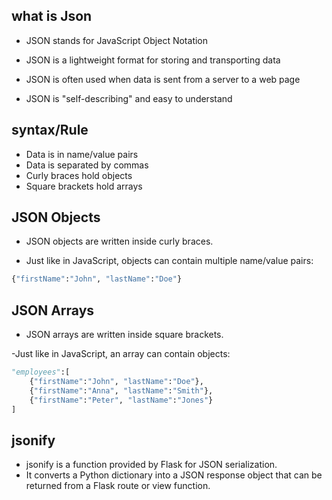 ## what is Json
- JSON stands for JavaScript Object Notation

- JSON is a lightweight format for storing and transporting data

- JSON is often used when data is sent from a server to a web page

- JSON is "self-describing" and easy to understand

## syntax/Rule
- Data is in name/value pairs
- Data is separated by commas
- Curly braces hold objects
- Square brackets hold arrays

## JSON Objects
- JSON objects are written inside curly braces.

- Just like in JavaScript, objects can contain multiple name/value pairs:
```python
{"firstName":"John", "lastName":"Doe"}
```

## JSON Arrays
- JSON arrays are written inside square brackets.

-Just like in JavaScript, an array can contain objects:
``` python
"employees":[
    {"firstName":"John", "lastName":"Doe"},
    {"firstName":"Anna", "lastName":"Smith"},
    {"firstName":"Peter", "lastName":"Jones"}
]
```
## jsonify

- jsonify is a function provided by Flask for JSON serialization. 
- It converts a Python dictionary into a JSON response object that can be returned from a Flask route or view function.
